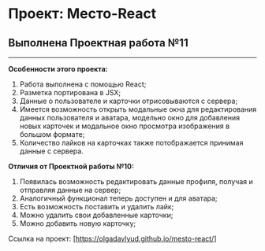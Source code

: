 # Проект: Место-React

## Выполнена Проектная работа №11
____

**Особенности этого проекта:**
1. Работа выполнена с помощью React;
2. Разметка портирована в JSX;
3. Данные о пользователе и карточки отрисовываются с сервера;
4. Имеется возможность открыть модальные окна для редактирования данных пользователя и аватара, модельно окно для добавления новых карточек и модальное окно просмотра изображения в большом формате;
5. Количество лайков на карточках также потображается принимая данные с сервера.

**Отличия от Проектной работы №10:**
1. Появилась возможность редактировать данные профиля, получая и отправляя данные на сервер;
2. Аналогичный функционал теперь доступен и для аватара;
3. Есть возможность поставить и удалить лайк;
4. Можно удалить свои добавленные карточки;
5. Можно добавить новую карточку;

Ссылка на проект: [https://olgadavlyud.github.io/mesto-react/]